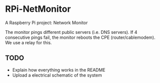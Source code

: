 # RPi-NetMonitor

A Raspberry Pi project: Network Monitor

The monitor pings different public servers (i.e. DNS servers). If 4 consecutive pings fail, the monitor reboots the CPE (router/cablemodem). We use a relay for this.

## TODO

* Explain how everything works in the README
* Upload a electrical schematic of the system
